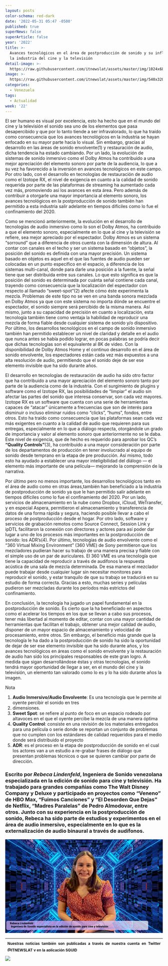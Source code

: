```yaml
---
layout: posts
color-schema: red-dark
date: '2022-05-31 05:47 -0500'
published: true
superNews: false
superArticle: false
year: '2022'
title: >-
  Avances tecnológicos en el área de postproducción de sonido y su influencia en
  la industria del cine y la televisión
detail-image: >-
  https://raw.githubusercontent.com/itnewslat/assets/master/img/1024x680/Rebeca-Lindenfeld-g.jpg
image: >-
  https://raw.githubusercontent.com/itnewslat/assets/master/img/540x320/Rebeca-Lindenfeld-p.jpg
categories:
  - Venezuela
tags:
  - Actualidad
week: '22'
---
```

El ser humano es visual por excelencia, esto ha hecho que en el mundo del cine y la televisión el sonido sea uno de los elementos que pasa desapercibido y que por lo tanto tiende a ser infravalorado, lo que ha traído como consecuencia que los avances tecnológicos en la industria se hayan enfocado en su mayor parte hacia lo visual. Sin embargo, gracias al desarrollo en las áreas de sonido envolvente(1) y restauración de audio, dicha tendencia ha estado cambiando. Por un lado, la evolución de sistemas de sonido inmersivo como el Dolby Atmos ha contribuido a una mejor apreciación del elemento sonoro por parte de la audiencia, lo que a su vez ha favorecido a la inversión en avances tecnológicos en este campo. Por otro lado, con el desarrollo en tecnologías de restauración de audio como el Izotope RX, el nivel de exigencia en cuanto a la calidad de sonido requerida por parte de las plataformas de streaming ha aumentado cada vez más, promoviendo así los avances en esta área. Pero además de contribuir a otorgarle una mayor importancia al elemento sonoro, los avances tecnológicos en la postproducción de sonido también han permitido a esta industria salir adelante en tiempos difíciles como lo fue el confinamiento del 2020.

Como se mencionó anteriormente, la evolución en el desarrollo de tecnologías de audio inmersivo como lo son el Dolby Atmos, ha contribuido a que el elemento sonoro, especialmente en lo que al cine y la televisión se refiere, sea mejor apreciado por el espectador. Dolby Atmos es un sistema “sorround” que a diferencia de otros cuenta con la dimensión de altura. Al contar con canales en el techo y ser un sistema basado en “objetos”, la posición del sonido es definida con una mayor precisión. Un sistema basado en objetos es aquel en el que las fuentes de audio pueden ser colocadas en un punto específico en el espacio, a diferencia de los sistemas multi-canal, donde para darle una posición a la fuente, la señal tiene que ser distribuida entre sus canales. Lo que esto significa es que la posición del sonido es determinada por cuánta señal contiene cada canal, trayendo como consecuencia que la localización del espectador con respecto al llamado “sweet-spot”(2) afecte cómo éste experimenta la mezcla. Problemas de este tipo no se ven en una banda sonora mezclada en Dolby Atmos ya que con este sistema no importa dónde se encuentre el espectador, el sonido siempre será percibido de la misma manera. Así mismo, junto a su capacidad de precisión en cuanto a localización, esta tecnología también tiene como ventaja la habilidad de reproducir una mezcla de forma fiable desde cualquier sistema de sonido y/o dispositivo. Por último, los desarrollos tecnológicos en el campo de sonido inmersivo también han permitido establecer un nivel de claridad y detalle en el audio que nunca antes se había podido lograr, en pocas palabras se podría decir que dichas tecnologías son el equivalente al 8K de video. Con la disponibilidad de Dolby Atmos Home y el continuo desarrollo en el área de sonido envolvente, los espectadores están cada vez más expuestos a una alta resolución de audio, permitiendo que el sonido deje de ser ese elemento invisible que ha sido durante años.

El desarrollo en tecnologías de restauración de audio ha sido otro factor que ha contribuido a una mayor apreciación del elemento sonoro tanto por parte de la audiencia como de la industria. Con el surgimiento de plugins y software como el Izotope RX, las posibilidades de “limpiar” el audio sin afectar las partes del sonido que interesa conservar, son cada vez mayores. Izotope RX es un software que cuenta con una serie de herramientas capaces de “atacar” únicamente a frecuencias que son de interés para disminuir o incluso eliminar ruidos como “clicks”, “hums”, fondos, entre otros. Esto ha traído como consecuencia que las plataformas sean cada vez más exigentes en cuanto a la calidad de audio que requieren para sus entregas, especialmente en lo que a diálogo respecta, otorgándole un grado de importancia y valor al elemento sonoro que anteriormente no se le daba. Este nivel de exigencia, que de hecho es requerido para aprobar los QC’s **“Quality Controls”**(3), ha contribuido a una mayor consideración por parte de los departamentos de producción en tener involucrado al equipo de sonido desde temprano en la etapa de pre producción. Así mismo, todo esto ha ayudado a establecer una mayor inteligibilidad del diálogo — el elemento más importante de una película— mejorando la comprensión de la narrativa.

Por último pero no menos importante, los desarrollos tecnológicos tanto en el área de audio como  en otras áreas,también han beneficiado a la industria de postproducción de sonido ya que le han permitido salir adelante en tiempos difíciles como lo fue el confinamiento del 2020. Por un lado, servicios de almacenamiento en la nube como Dropbox, iCloud, WeTransfer, y en especial Aspera, permitieron el almacenamiento y transferencia de datos de una forma rápida y segura, haciendo posible llevar a cabo el proceso de postproducción desde el hogar. Por otro lado, software y servicios de grabación remotos como Source Connect, Session Link y ipDTL facilitaron la conexión con directores y actores para así poder dar lugar a uno de los procesos más importantes en la postproducción de sonido: los ADR’s(4). Por último, tecnologías de audio envolvente como el “360 Virtual Mixing Environment” (360 VME) de Sony permitieron que los mezcladores pudieran hacer su trabajo de una manera precisa y fiable con el simple uso de un par de auriculares. El 360 VME es una tecnología que tiene la capacidad de reproducir a través de audífonos la respuesta acústica de una sala de mezcla determinada. De esa manera el mezclador puede trabajar desde cualquier lugar sin necesitar monitores para reproducir el sonido, y estar tranquilo de que su trabajo se traducirá en su estudio de forma correcta. Gracias a esto, muchas series y películas pudieron ser mezcladas durante los períodos más estrictos del confinamiento.

En conclusión, la tecnología ha jugado un papel fundamental en la postproducción de sonido. Es cierto que la ha beneficiado en aspectos como el acelerar los tiempos en los que se llevan a cabo sus procesos, tener más libertad al momento de editar, contar con una mayor cantidad de herramientas que facilitan el trabajo, obtener una mejor calidad de audio, disponer de un mayor espacio de almacenamiento y velocidad de procesamiento, entre otros. Sin embargo, el beneficio más grande que la tecnología le ha dado a la postproducción de sonido ha sido la oportunidad de dejar de ser ese elemento invisible que ha sido durante años, y los avances tecnológicos en áreas como el sonido envolvente y la restauración de audio han sido los principales responsables de este gran logro. A medida que sigan desarrollándose éstas y otras tecnologías, el sonido tendrá mayor oportunidad de llegar a ser, en el mundo del cine y la televisión, un elemento tan valorado como lo es y lo ha sido durante años la imagen.

Nota
1. **Audio Inmersivo/Audio Envolvente**: Es una tecnología que le permite al oyente percibir el sonido en tres
1. dimensiones.
1. **Sweet Spot**: se refiere al punto de foco en un espacio rodeado por altavoces en el que el oyente percibe la mezcla de una manera óptima
1. **Quality Control**: consiste en una revisión de los materiales entregados para una película o serie donde se reportan un conjunto de problemas que no cumplen con los estándares de calidad requeridos para el medio donde será distribuido el proyecto
1. **ADR**: es el proceso en la etapa de postproducción de sonido en el cual los actores van a un estudio a re-grabar frases de diálogo que presentan problemas técnicos o que se quieren cambiar por parte de dirección.


### Escrito por _Rebeca Lindenfeld_, Ingeniera de Sonido venezolana especializada en la edición de sonido para cine y televisión. Ha trabajado para grandes compañías como The Walt Disney Company y Deluxe y participado en proyectos como “Veneno” de HBO Max, “Fuimos Canciones” y “El Desorden Que Dejas” de Netflix, “Madres Paralelas” de Pedro Almodovar, entre otros. Junto con su experiencia en la postproducción de sonido, Rebeca ha sido parte de estudios y experimentos en el área de audio inmersivo, especialmente en lo que es la externalización de audio binaural a través de audífonos.






![](https://raw.githubusercontent.com/itnewslat/assets/master/img/540x320/Rebeca-Lindenfeld-p.jpg)

<table style="height: 42px;" width="569">
<tbody>
<tr>
<td style="text-align: justify;"><sub><strong>Nuestras noticias también son publicadas a través de nuestra cuenta en Twitter <a href="https://twitter.com/itnewslat?lang=es">@ITNEWSLAT</a> y en la aplicación <a href="https://squidapp.co/en/">SQUID</a></strong></sub></td>
</tr>
</tbody>
</table>

<img src="https://tracker.metricool.com/c3po.jpg?hash=56f88a41e39ab42c063cc51676587a04"/>
